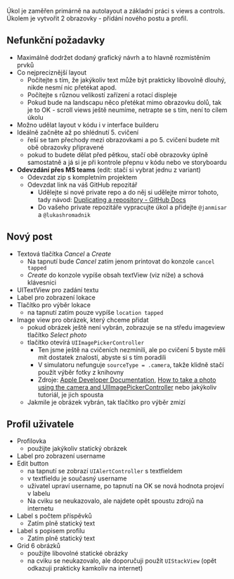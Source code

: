 Úkol je zaměřen primárně na autolayout a základní práci s views a controls. Úkolem je vytvořit 2 obrazovky - přidání nového postu a profil.

## Nefunkční požadavky
- Maximálně dodržet dodaný grafický návrh a to hlavně rozmístěním prvků
- Co nejpreciznější layout
    - Počítejte s tím, že jakýkoliv text může být prakticky libovolně dlouhý, nikde nesmí nic přetékat apod.
    - Počítejte s různou velikostí zařízení a rotací displeje
    - Pokud bude na landscapu něco přetékat mimo obrazovku dolů, tak je to OK - scroll views ještě neumíme, netrapte se s tím, není to cílem úkolu
- Možno udělat layout v kódu i v interface builderu
- Ideálně začněte až po shlédnutí 5. cvičení
    - řeší se tam přechody mezi obrazovkami a po 5. cvičení budete mít obě obrazovky připravené
    - pokud to budete dělat před pětkou, stačí obě obrazovky úplně samostatně a já si je při kontrole přepnu v kódu nebo ve storyboardu
- **Odevzdání přes MS teams** (edit: stačí si vybrat jednu z variant)
    - Odevzdat zip s kompletním projektem
    - Odevzdat link na váš GitHub repozitář
        - Udělejte si nové private repo a do něj si udělejte mirror tohoto, tady návod: [Duplicating a repository - GitHub Docs](https://docs.github.com/en/free-pro-team@latest/github/creating-cloning-and-archiving-repositories/duplicating-a-repository)
        - Do vašeho private repozitáře vypracujte úkol a přidejte `@janmisar` a `@lukashromadnik`

## Nový post
- Textová tlačítka *Cancel* a *Create*
    - Na tapnutí bude *Cancel* zatím jenom printovat do konzole `cancel tapped`
    - *Create* do konzole vypíše obsah textView (viz níže) a schová klávesnici
- UITextView pro zadání textu
- Label pro zobrazení lokace
- Tlačítko pro výběr lokace
    - na tapnutí zatím pouze vypíše `location tapped`
- Image view pro obrázek, který chceme přidat
    - pokud obrázek ještě není vybrán, zobrazuje se na středu imageview tlačítko *Select photo*
    - tlačítko otevírá `UIImagePickerController`
        - Ten jsme ještě na cvičeních nezmínili, ale po cvičení 5 byste měli mít dostatek znalostí, abyste si s tím poradili
        - V simulatoru nefunguje `sourceType = .camera`, takže klidně stačí použít výběr fotky z knihovny
        - Zdroje:  [Apple Developer Documentation](https://developer.apple.com/documentation/uikit/uiimagepickercontroller), [How to take a photo using the camera and UIImagePickerController](https://www.hackingwithswift.com/example-code/uikit/how-to-take-a-photo-using-the-camera-and-uiimagepickercontroller) nebo jakýkoliv tutoriál, je jich spousta
    - Jakmile je obrázek vybrán, tak tlačítko pro výběr zmizí

## Profil uživatele
- Profilovka
    - použijte jakýkoliv statický obrázek
- Label pro zobrazení username
- Edit button
    - na tapnutí se zobrazí `UIAlertController` s textfieldem
    - v textfieldu je současný username
    - uživatel upraví username, po tapnutí na OK se nová hodnota projeví v labelu
    - Na cviku se neukazovalo, ale najdete opět spoustu zdrojů na internetu
- Label s počtem příspěvků
    - Zatím plně statický text
- Label s popisem profilu
    - Zatím plně statický text
- Grid 6 obrázků
    - použijte libovolné statické obrázky
    - na cviku se neukazovalo, ale doporučuji použít `UIStackView` (opět odkazuji prakticky kamkoliv na internet)
